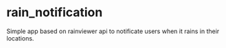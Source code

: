 # rain_notification

Simple app based on rainviewer api to notificate users when it rains in their locations.
